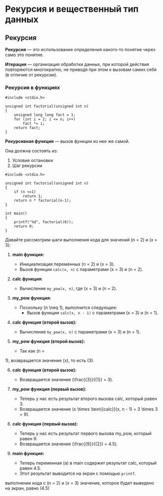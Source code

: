 # Рекурсия и вещественный тип данных

## Рекурсия

**Рекурсия** — это использование определения какого-то понятие через само это понятие.



**Итерация** — организация обработки данных, при которой действия повторяются многократно, не приводя при этом к вызовам самих себя (в отличие от рекурсии).


### Рекурсия в функциях

```
#include <stdio.h>

unsigned int factorial(unsigned int n)
{
    unsigned long long fact = 1;
    for (int i = 2; i <= n; i++)
        fact *= i;
    return fact;
}
```

**Рекурсивная функция** — вызов функции из нее же самой.

Она должна состоять из:
1. Условие остановки
2. Шаг рекурсии


```
#include <stdio.h>

unsigned int factorial(unsigned int n)
{
    if (n <=1)
        return 1;
    return n * factorial(n-1);
}

int main()
{
    printf("%d", factorial(6));
    return 0;
}
```


Давайте рассмотрим шаги выполнения кода для значений \(n = 2\) и \(x = 3\):

1. **main функция:**

   - Инициализация переменных \(n = 2\) и \(x = 3\).
   - Вызов функции `calc(x, n)` с параметрами \(x = 3\) и \(n = 2\).
2. **calc функция:**

   - Вычисление `my_pow(x, n)`, где \(x = 3\) и \(n = 2\).
3. **my_pow функция:**

   - Поскольку \(n \neq 1\), выполнится следующее:
     - Вызов функции `calc(x, n - 1)` с параметрами \(x = 3\) и \(n = 1\).
4. **calc функция (второй вызов):**

   - Вычисление `my_pow(x, n)` с параметрами \(x = 3\) и \(n = 1\).
5. **my_pow функция (второй вызов):**

   - Так как \(n =

1\), возвращается значение \(x\), то есть \(3\).

6. **calc функция (второй вызов):**

   - Возвращается значение \(\frac{{3}}{{1}} = 3\).
7. **my_pow функция (первый вызов):**

   - Теперь у нас есть результат второго вызова calc, который равен 3.
   - Возвращается значение \(x \times \text{{calc}}(x, n - 1) = 3 \times 3 = 9\).
8. **calc функция (первый вызов):**

   - Теперь у нас есть результат первого вызова my_pow, который равен 9.
   - Возвращается значение \(\frac{{9}}{{2}} = 4.5\).
9. **main функция:**

   - Теперь переменная \(a\) в main содержит результат calc, который равен 4.5.
   - Этот результат выводится на экран с помощью `printf`.

выполнении кода с \(n = 2\) и \(x = 3\) значение, которое будет выведено на экран, равно \(4.5\)
